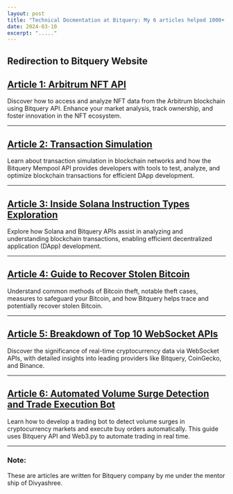 ```yaml
---
layout: post
title: "Technical Docmentation at Bitquery: My 6 articles helped 1000+ Developers"
date: 2024-03-10
excerpt: "....."
---
```


Redirection to Bitquery Website
---
## [Article 1: Arbitrum NFT API](https://bitquery.io/blog/arbitrum-nft-api)
Discover how to access and analyze NFT data from the Arbitrum blockchain using Bitquery API. Enhance your market analysis, track ownership, and foster innovation in the NFT ecosystem.

---

## [Article 2: Transaction Simulation](https://bitquery.io/blog/transaction-simulation)
Learn about transaction simulation in blockchain networks and how the Bitquery Mempool API provides developers with tools to test, analyze, and optimize blockchain transactions for efficient DApp development.

---

## [Article 3: Inside Solana Instruction Types Exploration](https://bitquery.io/blog/inside-solana-instructions-types-exploration)
Explore how Solana and Bitquery APIs assist in analyzing and understanding blockchain transactions, enabling efficient decentralized application (DApp) development.

---

## [Article 4: Guide to Recover Stolen Bitcoin](https://bitquery.io/blog/recover-stolen-bitcoin-guide)
Understand common methods of Bitcoin theft, notable theft cases, measures to safeguard your Bitcoin, and how Bitquery helps trace and potentially recover stolen Bitcoin.

---

## [Article 5: Breakdown of Top 10 WebSocket APIs](https://medium.com/coinmonks/top-crypto-websocket-apis-207c59ba8a62)
Discover the significance of real-time cryptocurrency data via WebSocket APIs, with detailed insights into leading providers like Bitquery, CoinGecko, and Binance.

---

## [Article 6: Automated Volume Surge Detection and Trade Execution Bot](https://docs.bitquery.io/docs/usecases/automated-trading-ethereum-volume-surge-bot/)
Learn how to develop a trading bot to detect volume surges in cryptocurrency markets and execute buy orders automatically. This guide uses Bitquery API and Web3.py to automate trading in real time.

---

### Note:
These are articles are written for Bitquery company by me under the mentor ship of Divyashree.
